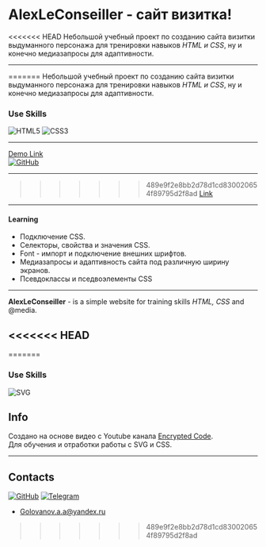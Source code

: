 # AlexLeConseiller - сайт визитка!

<<<<<<< HEAD
Небольшой учебный проект по созданию сайта визитки выдуманного персонажа для тренировки навыков _HTML и CSS_, ну и конечно медиазапросы для адаптивности.

---

=======
Небольшой учебный проект по созданию сайта визитки выдуманного персонажа для тренировки навыков *HTML и CSS*, ну и конечно медиазапросы для адаптивности.

### Use Skills
![HTML5](https://img.shields.io/badge/html5-%23E34F26.svg?style=for-the-badge&logo=html5&logoColor=white)
![CSS3](https://img.shields.io/badge/css3-%231572B6.svg?style=for-the-badge&logo=css3&logoColor=white)

---

[Demo Link <br> ![GitHub](https://img.shields.io/badge/github-%23121011.svg?style=for-the-badge&logo=github&logoColor=white)](href="https://golovanovalex.github.io/AlexLeConseiller)

***
>>>>>>> 489e9f2e8bb2d78d1cd830020654f89795d2f8ad
<a href="https://golovanovalex.github.io/AlexLeConseiller/" target="_blank">Link</a>

---

#### Learning

- Подключение CSS.
- Селекторы, свойства и значения CSS.
- Font - импорт и подключение внешних шрифтов.
- Медиазапросы и адаптивность сайта под различную ширину экранов.
- Псевдоклассы и пседвоэлементы CSS

---

**AlexLeConseiller** - is a simple website for training skills _HTML, CSS_ and @media.

<<<<<<< HEAD
---
=======
### Use Skills
![SVG](https://img.shields.io/badge/SVG-%23ED760E.svg?style=for-the-badge&logo=SVG&logoColor=white)



## Info

Создано на основе видео с Youtube канала [Encrypted Code](https://www.youtube.com/channel/UCzDF0RAnLkpkBzBJ8uENtlQ).   
Для обучения и отработки работы с SVG и CSS.

---
## Contacts

[![GitHub](https://img.shields.io/badge/github-%23121011.svg?style=for-the-badge&logo=github&logoColor=white)](https://github.com/GolovanovAlex)
[![Telegram](https://img.shields.io/badge/Telegram-2CA5E0?style=for-the-badge&logo=telegram&logoColor=white)](https://t.me/LeConseiller_Alex)
<a href="mailto:leconseiller@yandex.ru" style="font-size: 20px; color: black;"> 

- <a href="mailto:golovanov.a.a@yandex.ru" >Golovanov.a.a@yandex.ru</a>
>>>>>>> 489e9f2e8bb2d78d1cd830020654f89795d2f8ad
